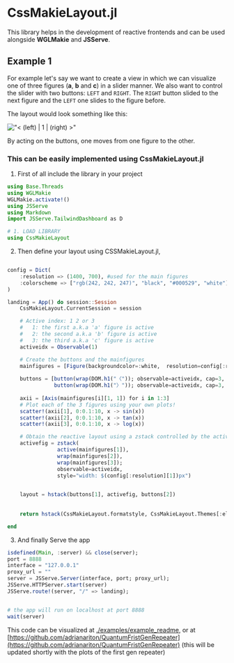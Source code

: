 # CssMakieLayout.jl
This library helps in the development of reactive frontends and can be
used alongside **WGLMakie** and **JSServe**.

## Example 1
For example let's say we want to create a view in which we can visualize
one of three figures (**a**, **b** and **c**) in a slider manner. 
We also want to control the slider with two buttons: `LEFT` and `RIGHT`. The
`RIGHT` button slided to the next figure and the `LEFT` one slides to the
figure before.

The layout would look something like this:

!["< (left) | 1 | (right) >"](https://github.com/adrianariton/CssMMakieLayout/blob/master/examples/assets/example1.gif?raw=true)

By acting on the buttons, one moves from one figure to the other.

### This can be easily implemented using **CssMakieLayout.jl**

1. First of all include the library in your project

```julia
using Base.Threads
using WGLMakie
WGLMakie.activate!()
using JSServe
using Markdown
import JSServe.TailwindDashboard as D

# 1. LOAD LIBRARY   
using CssMakieLayout
```
2. Then define your layout using CSSMakieLayout.jl,

```julia

config = Dict(
    :resolution => (1400, 700), #used for the main figures
    :colorscheme => ["rgb(242, 242, 247)", "black", "#000529", "white"]
)

landing = App() do session::Session
    CssMakieLayout.CurrentSession = session

    # Active index: 1 2 or 3
    #   1: the first a.k.a 'a' figure is active
    #   2: the second a.k.a 'b' figure is active    
    #   3: the third a.k.a 'c' figure is active
    activeidx = Observable(1)

    # Create the buttons and the mainfigures
    mainfigures = [Figure(backgroundcolor=:white,  resolution=config[:resolution]) for _ in 1:3]
    
    buttons = [button(wrap(DOM.h1("〈")); observable=activeidx, cap=3, type=:decreasecap),
               button(wrap(DOM.h1("〉")); observable=activeidx, cap=3, type=:increasecap)]
    
    axii = [Axis(mainfigures[i][1, 1]) for i in 1:3]
    # Plot each of the 3 figures using your own plots!
    scatter!(axii[1], 0:0.1:10, x -> sin(x))
    scatter!(axii[2], 0:0.1:10, x -> tan(x))
    scatter!(axii[3], 0:0.1:10, x -> log(x))

    # Obtain the reactive layout using a zstack controlled by the activeidx observable
    activefig = zstack(
                active(mainfigures[1]),
                wrap(mainfigures[2]),
                wrap(mainfigures[3]);
                observable=activeidx,
                style="width: $(config[:resolution][1])px")
    

    layout = hstack(buttons[1], activefig, buttons[2])
    
    
    return hstack(CssMakieLayout.formatstyle, CssMakieLayout.Themes[:elegant](config), layout)

end
```

3. And finally Serve the app

```julia
isdefined(Main, :server) && close(server);
port = 8888
interface = "127.0.0.1"
proxy_url = ""
server = JSServe.Server(interface, port; proxy_url);
JSServe.HTTPServer.start(server)
JSServe.route!(server, "/" => landing);


# the app will run on localhost at port 8888
wait(server)
```
  
This code can be visualized at [./examples/example_readme](./examples/example_readme), or at [https://github.com/adrianariton/QuantumFristGenRepeater](https://github.com/adrianariton/QuantumFristGenRepeater)  (this will be updated shortly with the plots of the first gen repeater)